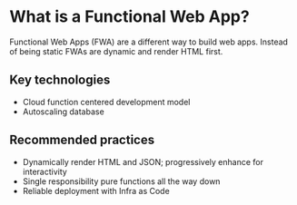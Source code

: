 # What is a Functional Web App?

Functional Web Apps (FWA) are a different way to build web apps. Instead of being static FWAs are dynamic and render HTML first.

## Key technologies

- Cloud function centered development model
- Autoscaling database

## Recommended practices

- Dynamically render HTML and JSON; progressively enhance for interactivity 
- Single responsibility pure functions all the way down
- Reliable deployment with Infra as Code
